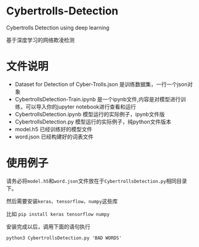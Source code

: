 # Cybertrolls-Detection
Cybertrolls Detection using deep learning

基于深度学习的网络欺凌检测

# 文件说明

- Dataset for Detection of Cyber-Trolls.json 是训练数据集，一行一个json对象
- CybertrollsDetection-Train.ipynb 是一个ipynb文件,内容是对模型进行训练，可以导入你的jupyter notebook进行查看和运行
- CybertrollsDetection.ipynb 模型运行的实际例子，ipynb文件版
- CybertrollsDetection.py 模型运行的实际例子，纯python文件版本
- model.h5 已经训练好的模型文件
- word.json 已经构建好的词表文件

# 使用例子

请务必将`model.h5`和`word.json`文件放在于`CybertrollsDetection.py`相同目录下。

然后需要安装`keras`、`tensorflow`、`numpy`这些库

比如 `pip install keras tensorflow numpy`

安装完成以后，调用下面的语句执行

`python3 CybertrollsDetection.py 'BAD WORDS'`

